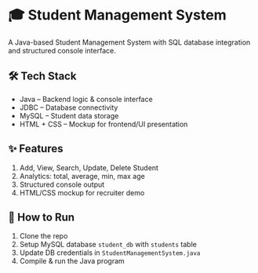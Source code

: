 # 🎓 Student Management System

A Java-based Student Management System with SQL database integration and structured console interface.  

## 🛠 Tech Stack
- Java – Backend logic & console interface  
- JDBC – Database connectivity  
- MySQL – Student data storage  
- HTML + CSS – Mockup for frontend/UI presentation  

## ✨ Features
1. Add, View, Search, Update, Delete Student  
2. Analytics: total, average, min, max age  
3. Structured console output  
4. HTML/CSS mockup for recruiter demo  

## 🚀 How to Run
1. Clone the repo  
2. Setup MySQL database `student_db` with `students` table  
3. Update DB credentials in `StudentManagementSystem.java`  
4. Compile & run the Java program
